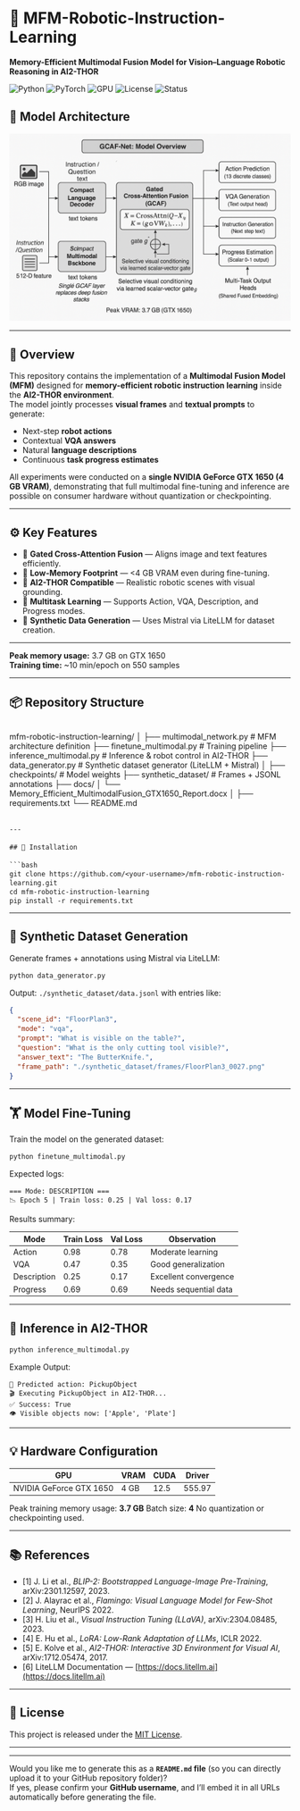 # 🤖 MFM-Robotic-Instruction-Learning
**Memory-Efficient Multimodal Fusion Model for Vision–Language Robotic Reasoning in AI2-THOR**

![Python](https://img.shields.io/badge/Python-3.10+-blue)
![PyTorch](https://img.shields.io/badge/PyTorch-2.1+-red)
![GPU](https://img.shields.io/badge/GPU-GTX1650%204GB-orange)
![License](https://img.shields.io/badge/License-MIT-green)
![Status](https://img.shields.io/badge/Status-Active-brightgreen)

## 🧩 Model Architecture

![Model Architecture](https://github.com/dheeraj7000/mfm-robotic-instruction-learning/blob/main/utils/img.png?raw=true)

---

## 🧠 Overview
This repository contains the implementation of a **Multimodal Fusion Model (MFM)** designed for **memory-efficient robotic instruction learning** inside the **AI2-THOR environment**.  
The model jointly processes **visual frames** and **textual prompts** to generate:
- Next-step **robot actions**
- Contextual **VQA answers**
- Natural **language descriptions**
- Continuous **task progress estimates**

All experiments were conducted on a **single NVIDIA GeForce GTX 1650 (4 GB VRAM)**, demonstrating that full multimodal fine-tuning and inference are possible on consumer hardware without quantization or checkpointing.

---

## ⚙️ Key Features
- 🧩 **Gated Cross-Attention Fusion** — Aligns image and text features efficiently.  
- 🔋 **Low-Memory Footprint** — <4 GB VRAM even during fine-tuning.  
- 🤖 **AI2-THOR Compatible** — Realistic robotic scenes with visual grounding.  
- 💬 **Multitask Learning** — Supports Action, VQA, Description, and Progress modes.  
- 🧠 **Synthetic Data Generation** — Uses Mistral via LiteLLM for dataset creation.

---

**Peak memory usage:** 3.7 GB on GTX 1650  
**Training time:** ~10 min/epoch on 550 samples

---

## 📦 Repository Structure
```

```

mfm-robotic-instruction-learning/
│
├── multimodal_network.py                # MFM architecture definition
├── finetune_multimodal.py               # Training pipeline
├── inference_multimodal.py                 # Inference & robot control in AI2-THOR
├── data_generator.py  # Synthetic dataset generator (LiteLLM + Mistral)
│
├── checkpoints/                         # Model weights
├── synthetic_dataset/                    # Frames + JSONL annotations
├── docs/
│   └── Memory_Efficient_MultimodalFusion_GTX1650_Report.docx
│
├── requirements.txt
└── README.md

````

---

## 🧰 Installation

```bash
git clone https://github.com/<your-username>/mfm-robotic-instruction-learning.git
cd mfm-robotic-instruction-learning
pip install -r requirements.txt
````

---

## 🧠 Synthetic Dataset Generation

Generate frames + annotations using Mistral via LiteLLM:


```bash
python data_generator.py
```

Output:
`./synthetic_dataset/data.jsonl` with entries like:

```json
{
  "scene_id": "FloorPlan3",
  "mode": "vqa",
  "prompt": "What is visible on the table?",
  "question": "What is the only cutting tool visible?",
  "answer_text": "The ButterKnife.",
  "frame_path": "./synthetic_dataset/frames/FloorPlan3_0027.png"
}
```

---

## 🏋️ Model Fine-Tuning

Train the model on the generated dataset:

```bash
python finetune_multimodal.py
```

Expected logs:

```
=== Mode: DESCRIPTION ===
📉 Epoch 5 | Train loss: 0.25 | Val loss: 0.17
```

Results summary:

| Mode        | Train Loss | Val Loss | Observation           |
| ----------- | ---------- | -------- | --------------------- |
| Action      | 0.98       | 0.78     | Moderate learning     |
| VQA         | 0.47       | 0.35     | Good generalization   |
| Description | 0.25       | 0.17     | Excellent convergence |
| Progress    | 0.69       | 0.69     | Needs sequential data |

---

## 🤖 Inference in AI2-THOR

```bash
python inference_multimodal.py
```

Example Output:

```
🤖 Predicted action: PickupObject
🎬 Executing PickupObject in AI2-THOR...
✅ Success: True
👁️ Visible objects now: ['Apple', 'Plate']
```

---

## 💡 Hardware Configuration

| GPU                     | VRAM | CUDA | Driver |
| ----------------------- | ---- | ---- | ------ |
| NVIDIA GeForce GTX 1650 | 4 GB | 12.5 | 555.97 |

Peak training memory usage: **3.7 GB**
Batch size: **4**
No quantization or checkpointing used.

---

## 📚 References

* [1] J. Li et al., *BLIP-2: Bootstrapped Language-Image Pre-Training*, arXiv:2301.12597, 2023.
* [2] J. Alayrac et al., *Flamingo: Visual Language Model for Few-Shot Learning*, NeurIPS 2022.
* [3] H. Liu et al., *Visual Instruction Tuning (LLaVA)*, arXiv:2304.08485, 2023.
* [4] E. Hu et al., *LoRA: Low-Rank Adaptation of LLMs*, ICLR 2022.
* [5] E. Kolve et al., *AI2-THOR: Interactive 3D Environment for Visual AI*, arXiv:1712.05474, 2017.
* [6] LiteLLM Documentation — [https://docs.litellm.ai](https://docs.litellm.ai)

---

## 🧾 License

This project is released under the [MIT License](./LICENSE).

---

---

Would you like me to generate this as a **`README.md` file** (so you can directly upload it to your GitHub repository folder)?  
If yes, please confirm your **GitHub username**, and I’ll embed it in all URLs automatically before generating the file.
```
